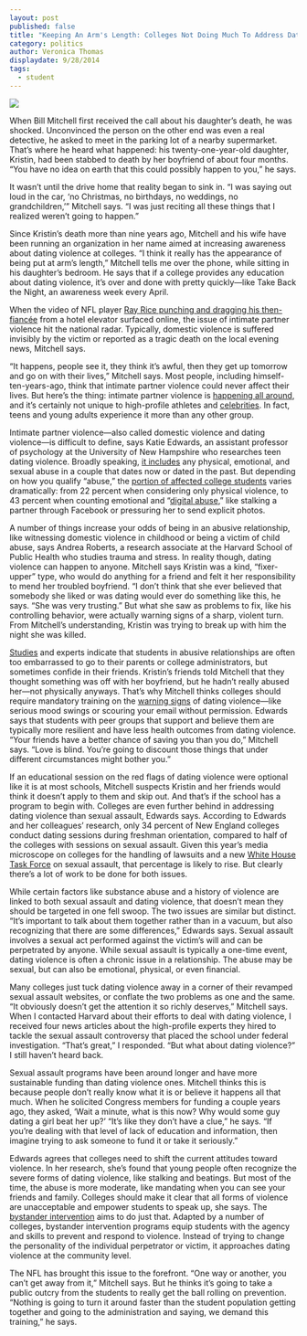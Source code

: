 ```yaml
---
layout: post
published: false
title: "Keeping An Arm's Length: Colleges Not Doing Much To Address Dating Violence"
category: politics
author: Veronica Thomas
displaydate: 9/28/2014
tags: 
  - student
---
```


![](http://i60.tinypic.com/s60hu9.jpg) 

When Bill Mitchell first received the call about his daughter’s death, he was shocked. Unconvinced the person on the other end was even a real detective, he asked to meet in the parking lot of a nearby supermarket. That’s where he heard what happened: his twenty-one-year-old daughter, Kristin, had been stabbed to death by her boyfriend of about four months. “You have no idea on earth that this could possibly happen to you,” he says. 

It wasn’t until the drive home that reality began to sink in. “I was saying out loud in the car, ‘no Christmas, no birthdays, no weddings, no grandchildren,’” Mitchell says. “I was just reciting all these things that I realized weren’t going to happen.”

Since Kristin’s death more than nine years ago, Mitchell and his wife have been running an organization in her name aimed at increasing awareness about dating violence at colleges. “I think it really has the appearance of being put at arm’s length,” Mitchell tells me over the phone, while sitting in his daughter’s bedroom. He says that if a college provides any education about dating violence, it’s over and done with pretty quickly—like Take Back the Night, an awareness week every April.

When the video of NFL player [Ray Rice punching and dragging his then-fiancée](http://www.nytimes.com/2014/09/09/sports/football/ray-rice-video-shows-punch-and-raises-new-questions-for-nfl.html?module=Search&mabReward=relbias%3Ar) from a hotel elevator surfaced online, the issue of intimate partner violence hit the national radar. Typically, domestic violence is suffered invisibly by the victim or reported as a tragic death on the local evening news, Mitchell says.

“It happens, people see it, they think it’s awful, then they get up tomorrow and go on with their lives,” Mitchell says. Most people, including himself-ten-years-ago, think that intimate partner violence could never affect their lives. But here’s the thing: intimate partner violence is [happening all around](http://www.cdc.gov/violenceprevention/intimatepartnerviolence/), and it’s certainly not unique to high-profile athletes and [celebrities](http://www.washingtonpost.com/news/morning-mix/wp/2014/09/25/modern-family-star-sarah-hyland-gets-restraining-order-against-ex-boyfriend/). In fact, teens and young adults experience it more than any other group.

Intimate partner violence—also called domestic violence and dating violence—is difficult to define, says Katie Edwards, an assistant professor of psychology at the University of New Hampshire who researches teen dating violence. Broadly speaking, [it includes](http://www.cdc.gov/violenceprevention/intimatepartnerviolence/teen_dating_violence.html) any physical, emotional, and sexual abuse in a couple that dates now or dated in the past. But depending on how you qualify “abuse,” the [portion of affected college students](http://www.breakthecycle.org/dating-violence-research/college-dating-violence-and-abuse-poll) varies dramatically: from 22 percent when considering only physical violence, to 43 percent when counting emotional and “[digital abuse](http://www.loveisrespect.org/is-this-abuse/types-of-abuse/what-is-digital-abuse),” like stalking a partner through Facebook or pressuring her to send explicit photos.

A number of things increase your odds of being in an abusive relationship, like witnessing domestic violence in childhood or being a victim of child abuse, says Andrea Roberts, a research associate at the Harvard School of Public Health who studies trauma and stress. In reality though, dating violence can happen to anyone. Mitchell says Kristin was a kind, “fixer-upper” type, who would do anything for a friend and felt it her responsibility to mend her troubled boyfriend. “I don’t think that she ever believed that somebody she liked or was dating would ever do something like this,
 he says. “She was very trusting.”  But what she saw as problems to fix, like his controlling behavior, were actually warning signs of a sharp, violent turn. From Mitchell’s understanding, Kristin was trying to break up with him the night she was killed.

[Studies](http://www.sciencedirect.com/science/article/pii/S0272735899000422) and experts indicate that students in abusive relationships are often too embarrassed to go to their parents or college administrators, but sometimes confide in their friends. Kristin’s friends told Mitchell that they thought something was off with her boyfriend, but he hadn’t really abused her—not physically anyways. That’s why Mitchell thinks colleges should require mandatory training on the [warning signs](http://www.theredflagcampaign.org/index.php/dating-violence/red-flags-for-abusive-relationships/) of dating violence—like serious mood swings or scouring your email without permission. Edwards says that students with peer groups that support and believe them are typically more resilient and have less health outcomes from dating violence. “Your friends have a better chance of saving you than you do,” Mitchell says. “Love is blind. You’re going to discount those things that under different circumstances might bother you.” 

If an educational session on the red flags of dating violence were optional like it is at most schools, Mitchell suspects Kristin and her friends would think it doesn’t apply to them and skip out. And that’s if the school has a program to begin with. Colleges are even further behind in addressing dating violence than sexual assault, Edwards says. According to Edwards and her colleagues’ research, only 34 percent of New England colleges conduct dating sessions during freshman orientation, compared to half of the colleges with sessions on sexual assault. Given this year’s media microscope on colleges for the handling of lawsuits and a new [White House Task Force](http://www.whitehouse.gov/the-press-office/2014/01/22/memorandum-establishing-white-house-task-force-protect-students-sexual-a) on sexual assault, that percentage is likely to rise. But clearly there’s a lot of work to be done for both issues.

While certain factors like substance abuse and a history of violence are linked to both sexual assault and dating violence, that doesn’t mean they should be targeted in one fell swoop. The two issues are similar but distinct. “It’s important to talk about them together rather than in a vacuum, but also recognizing that there are some differences,” Edwards says. Sexual assault involves a sexual act performed against the victim’s will and can be perpetrated by anyone. While sexual assault is typically a one-time event, dating violence is often a chronic issue in a relationship. The abuse may be sexual, but can also be emotional, physical, or even financial.

Many colleges just tuck dating violence away in a corner of their revamped sexual assault websites, or conflate the two problems as one and the same. “It obviously doesn’t get the attention it so richly deserves,” Mitchell says. When I contacted Harvard about their efforts to deal with dating violence, I received four news articles about the high-profile experts they hired to tackle the sexual assault controversy that placed the school under federal investigation. “That’s great,” I responded. “But what about dating violence?” I still haven’t heard back.

Sexual assault programs have been around longer and have more sustainable funding than dating violence ones. Mitchell thinks this is because people don’t really know what it is or believe it happens all that much. When he solicited Congress members for funding a couple years ago, they asked, ‘Wait a minute, what is this now? Why would some guy dating a girl beat her up?’ “It’s like they don’t have a clue,” he says. “If you’re dealing with that level of lack of education and information, then imagine trying to ask someone to fund it or take it seriously.”

Edwards agrees that colleges need to shift the current attitudes toward violence. In her research, she’s found that young people often recognize the severe forms of dating violence, like stalking and beatings. But most of the time, the abuse is more moderate, like mandating when you can see your friends and family. Colleges should make it clear that all forms of violence are unacceptable and empower students to speak up, she says. The [bystander intervention](http://www.nytimes.com/2014/02/09/education/edlife/stepping-up-to-stop-sexual-assault.html) aims to do just that. Adapted by a number of colleges, bystander intervention programs equip students with the agency and skills to prevent and respond to violence. Instead of trying to change the personality of the individual perpetrator or victim, it approaches dating violence at the community level. 

The NFL has brought this issue to the forefront. “One way or another, you can’t get away from it,” Mitchell says. But he thinks it’s going to take a public outcry from the students to really get the ball rolling on prevention. “Nothing is going to turn it around faster than the student population getting together and going to the administration and saying, we demand this training,” he says.
